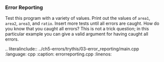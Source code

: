 ### Error Reporting

Test this program with a variety of values. Print out the values of `area1`, `area2`,
`area3`, and `ratio`. Insert more tests until all errors are caught. How do you know that
you caught all errors? This is not a trick question; in this particular example you can
give a valid argument for having caught all errors.

.. literalinclude:: ../ch5-errors/trythis/03-error_reporting/main.cpp
   :language: cpp
   :caption: errorreporting.cpp
   :linenos:
